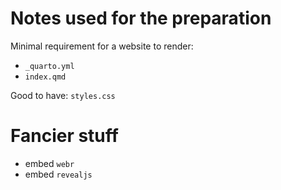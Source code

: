 # Notes used for the preparation


Minimal requirement for a website to render: 

* `_quarto.yml`
* `index.qmd`

Good to have: `styles.css`



# Fancier stuff

* embed `webr`
* embed `revealjs`

